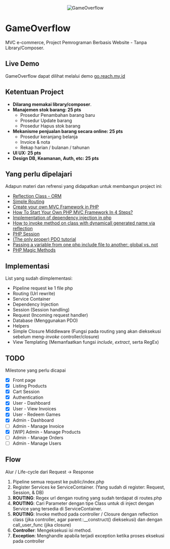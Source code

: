 <p align="center">
<img src="https://raw.githubusercontent.com/evaleries/gameoverflow/master/public/assets/img/logo.png" alt="GameOverflow">
</p>

# GameOverflow
MVC e-commerce, Project Pemrograman Berbasis Website - Tanpa Library/Composer.

## Live Demo
GameOverflow dapat dilihat melalui demo [go.reach.my.id](http://go.reach.my.id)

## Ketentuan Project
- __Dilarang memakai library/composer__.
- __Manajemen stok barang: 25 pts__
    - Prosedur Penambahan barang baru
    - Prosedur Update barang
    - Prosedur Hapus stok barang
- __Mekanisme penjualan barang secara online: 25 pts__
    - Prosedur keranjang belanja
    - Invoice & nota
    - Rekap harian / bulanan / tahunan
- __UI UX: 25 pts__
- __Design DB, Keamanan, Auth, etc: 25 pts__

## Yang perlu dipelajari
Adapun materi dan refrensi yang didapatkan untuk membangun project ini:
- [Reflection Class - ORM](https://catchmetech.com/en/post/94/how-to-create-an-orm-framework-in-pure-php-orm-creation-tutorial)
- [Simple Routing](https://steampixel.de/en/simple-and-elegant-url-routing-with-php/)
- [Create your own MVC Framework in PHP](https://medium.com/@noufel.gouirhate/create-your-own-mvc-framework-in-php-af7bd1f0ca19)
- [How To Start Your Own PHP MVC Framework In 4 Steps?](https://phpocean.com/tutorials/back-end/how-to-start-your-own-php-mvc-framework-in-4-steps/28)
- [Implementation of dependency injection in php](https://catchmetech.com/en/post/95/implementation-of-dependency-injection-in-php)
- [How to invoke method on class with dynamicall generated name via reflection](https://catchmetech.com/en/post/91/how-to-invoke-method-on-class-with-dynamicall-generated-name-via-reflection)
- [PHP Session](https://stackoverflow.com/questions/16398392/php-session-in-class)
- [(The only proper) PDO tutorial](https://phpdelusions.net/pdo)
- [Passing a variable from one php include file to another: global vs. not](https://stackoverflow.com/questions/4675932/passing-a-variable-from-one-php-include-file-to-another-global-vs-not)
- [PHP Magic Methods](https://www.tutorialdocs.com/article/16-php-magic-methods.html)

## Implementasi
List yang sudah diimplementasi:
- Pipeline request ke 1 file php
- Routing (Url rewrite)
- Service Container
- Dependency Injection 
- Session (Session handling)
- Request (Incoming request handler)
- Database (Menggunakan PDO)
- Helpers
- Simple Closure Middleware (Fungsi pada routing yang akan dieksekusi sebelum meng-_invoke_ controller/closure)
- View Templating (Memanfaatkan fungsi _include_, _extract_, serta RegEx)

## TODO
Milestone yang perlu dicapai
- [x] Front page
- [X] Listing Products
- [X] Cart Session
- [X] Authentication
- [X] User - Dashboard
- [X] User - View Invoices
- [X] User - Redeem Games
- [X] Admin - Dashboard
- [ ] Admin - Manage Invoice
- [X] [WIP] Admin - Manage Products
- [ ] Admin - Manage Orders
- [ ] Admin - Manage Users

## Flow
Alur / Life-cycle dari Request -> Response
1. Pipeline semua request ke public/index.php
2. Register Services ke ServiceContainer. (Yang sudah di register: Request, Session, & DB)
3. __ROUTING__: Regex url dengan routing yang sudah terdapat di routes.php
4. __ROUTING__: Cari Parameter dengan tipe Class untuk di inject dengan Service yang tersedia di ServiceContainer.
5. __ROUTING__: Invoke method pada controller / Closure dengan reflection class (jika controller, agar parent::__construct() dieksekusi) dan dengan call_user_func (jika closure)
6. __Controller__: Mengeksekusi isi method.
7. __Exception__: Menghandle apabila terjadi exception ketika proses eksekusi pada controller
